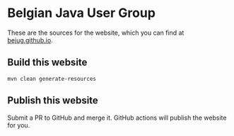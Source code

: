 # Belgian Java User Group

These are the sources for the website, which you can find at [bejug.github.io](https://bejug.github.io/).

## Build this website

    mvn clean generate-resources

## Publish this website

Submit a PR to GitHub and merge it.
GitHub actions will publish the website for you.
